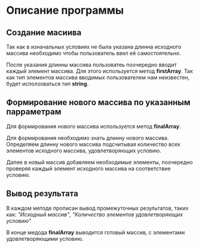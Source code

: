 # Описание программы
## Создание масиива
Так как в изначальных условиях не была указана длинна исходного массива необходимо чтобы пользователь ввел её самостоятельно.

После указания длинны массива пользоватеь поочередно вводит каждый элемент массива. Для этого используется метод **firstArray**. Так как тип элементов массива вводимых пользователем нам неизвестен, будет исползоваться тип **string**.

## Формирование нового массива по указанным парраметрам

Для формирования нового массива используется метод **finalArray**.

Для формирования необходимо знать длинну нового массива. Определяем длинну нового массива подсчитывая количество всех элементов исходного массива, удовлетворяющих условию.

Далее в новый массив добавляем необходимые элементы, поочередно проверяя каждый элемент исходного массива на соответствие условию.

## Вывод результата

В каждом методе прописан вывод промежуточных результатов, таких как:
*"Исходный массив"*, *"Количество элементов удовлетворяющих условию"*

В конце медода **finalArray** выводится готовый массив, с элементами удовлетворяющими условию.

